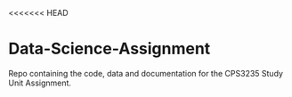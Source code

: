 <<<<<<< HEAD
# Data-Science-Assignment
Repo containing the code, data and documentation for the CPS3235 Study Unit Assignment.